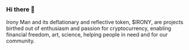 ### Hi there 👋
Irony Man and its deflationary and reflective token, $IRONY, are projects birthed out of enthusiasm and passion for cryptocurrency, enabling financial freedom, art, science, helping people in need and for our community.
